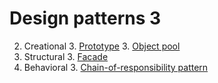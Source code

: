 # Design patterns 3

2. Creational
     3. [Prototype](https://en.wikipedia.org/wiki/Prototype_pattern)
     3. [Object pool](https://en.wikipedia.org/wiki/Object_pool_pattern)
2. Structural
     3.  [Facade](https://en.wikipedia.org/wiki/Facade_pattern)
2. Behavioral
     3. [Chain-of-responsibility pattern](https://en.wikipedia.org/wiki/Chain_of_responsibility_pattern)
     